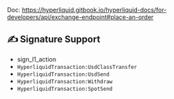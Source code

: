 Doc: https://hyperliquid.gitbook.io/hyperliquid-docs/for-developers/api/exchange-endpoint#place-an-order
## ✍️ Signature Support
- sign_l1_action
- `HyperliquidTransaction:UsdClassTransfer`
- `HyperliquidTransaction:UsdSend`
- `HyperliquidTransaction:Withdraw`
- `HyperliquidTransaction:SpotSend`
